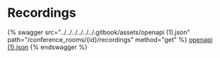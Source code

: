 # Recordings

{% swagger src="../../../../../../.gitbook/assets/openapi (1).json" path="/conference_rooms/{id}/recordings" method="get" %}
[openapi (1).json](<../../../../../../.gitbook/assets/openapi (1).json>)
{% endswagger %}
